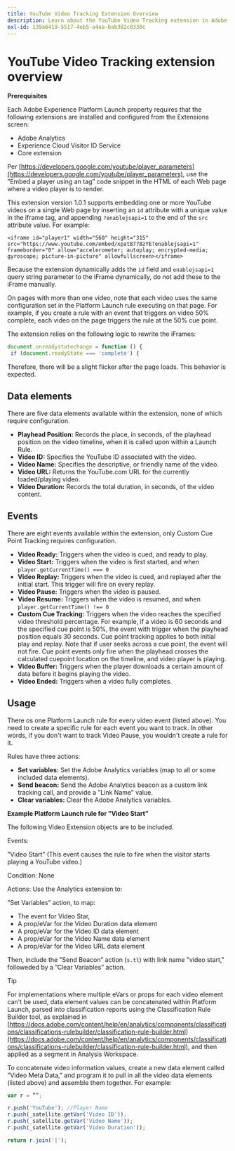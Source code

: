 ```yaml
---
title: YouTube Video Tracking Extension Overview
description: Learn about the YouTube Video Tracking extension in Adobe Experience Platform Launch.
exl-id: 139a6419-5517-4eb5-a4aa-bab382c8330c
---
```

# YouTube Video Tracking extension overview

**Prerequisites**

Each Adobe Experience Platform Launch property requires that the following extensions are installed and configured from the Extensions screen:

* Adobe Analytics
* Experience Cloud Visitor ID Service
* Core extension

Per [https://developers.google.com/youtube/player_parameters](https://developers.google.com/youtube/player_parameters), use the ”Embed a player using an tag” code snippet in the HTML of each Web page where a video player is to render.

This extension version 1.0.1 supports embedding one or more YouTube videos on a single Web page by inserting an `id` attribute with a unique value in the iframe tag, and appending `?enablejsapi=1` to the end of the `src` attribute value. For example:

`<iframe id="player1" width="560" height="315" src="https://www.youtube.com/embed/xpatB77BzYE?enablejsapi=1" frameborder="0" allow="accelerometer; autoplay; encrypted-media; gyroscope; picture-in-picture" allowfullscreen></iframe>`

Because the extension dynamically adds the `id` field and `enablejsapi=1` query string parameter to the iFrame dynamically, do not add these to the iFrame manually.

On pages with more than one video, note that each video uses the same configuration set in the Platform Launch rule executing on that page. For example, if you create a rule with an event that triggers on video 50% complete, each video on the page triggers the rule at the 50% cue point.

The extension relies on the following logic to rewrite the iFrames:

```javascript
document.onreadystatechange = function () {
 if (document.readyState === 'complete') {
```

Therefore, there will be a slight flicker after the page loads. This behavior is expected.

## Data elements

There are five data elements available within the extension, none of which require configuration.

* **Playhead Position:** Records the place, in seconds, of the playhead position on the video timeline, when it is called upon within a Launch Rule.
* **Video ID:** Specifies the YouTube ID associated with the video.
* **Video Name:** Specifies the descriptive, or friendly name of the video.
* **Video URL:** Returns the YouTube.com URL for the currently loaded/playing video.
* **Video Duration:** Records the total duration, in seconds, of the video content.

## Events

There are eight events available within the extension, only Custom Cue Point Tracking requires configuration.

* **Video Ready:** Triggers when the video is cued, and ready to play.
* **Video Start:** Triggers when the video is first started, and when `player.getCurrentTime() === 0`
* **Video Replay:** Triggers when the video is cued, and replayed after the initial start. This trigger will fire on every replay.
* **Video Pause:** Triggers when the video is paused.
* **Video Resume:** Triggers when the video is resumed, and when `player.getCurrentTime() !== 0`
* **Custom Cue Tracking:** Triggers when the video reaches the specified video threshold percentage. 
  For example, if a video is 60 seconds and the specified cue point is 50%, the event with trigger when the playhead position equals 30 seconds. Cue point tracking applies to both initial play and replay. Note that if user seeks across a cue point, the event will not fire. Cue point events only fire when the playhead crosses the calculated cuepoint location on the timeline, and video player is playing.
* **Video Buffer:** Triggers when the player downloads a certain amount of data before it begins playing the video.
* **Video Ended:** Triggers when a video fully completes.

## Usage

There os one Platform Launch rule for every video event (listed above). You need to create a specific rule for each event you want to track. In other words, if you don't want to track Video Pause, you wouldn't create a rule for it.

Rules have three actions:

* **Set variables:** Set the Adobe Analytics variables (map to all or some included data elements).
* **Send beacon:** Send the Adobe Analytics beacon as a custom link tracking call, and provide a ”Link Name” value.
* **Clear variables:** Clear the Adobe Analytics variables.

**Example Platform Launch rule for ”Video Start”**

The following Video Extension objects are to be included.

Events:

”Video Start” (This event causes the rule to fire when the visitor starts playing a YouTube video.)

Condition: None

Actions: Use the Analytics extension to:

”Set Variables” action, to map:

* The event for Video Star,
* A prop/eVar for the Video Duration data element
* A prop/eVar for the Video ID data element
* A prop/eVar for the Video Name data element
* A prop/eVar for the Video URL data element

Then, include the ”Send Beacon” action (`s.tl`) with link name ”video start," followeded by a ”Clear Variables” action.

>[!TIP]
> 
>For implementations where multiple eVars or props for each video element can't be used, data element values can be concatenated within Platform Launch, parsed into classification reports using the Classification Rule Builder tool, as explained in [https://docs.adobe.com/content/help/en/analytics/components/classifications/classifications-rulebuilder/classification-rule-builder.html](https://docs.adobe.com/content/help/en/analytics/components/classifications/classifications-rulebuilder/classification-rule-builder.html), and then applied as a segment in Analysis Workspace.

To concatenate video information values, create a new data element called ”Video Meta Data,” and program it to pull in all the video data elements (listed above) and assemble them together. For example:

```javascript
var r = ””;

r.push('YouTube'); //Player Name
r.push(_satellite.getVar('Video ID'));
r.push(_satellite.getVar('Video Name'));
r.push(_satellite.getVar('Video Duration'));

return r.join('|');
```
